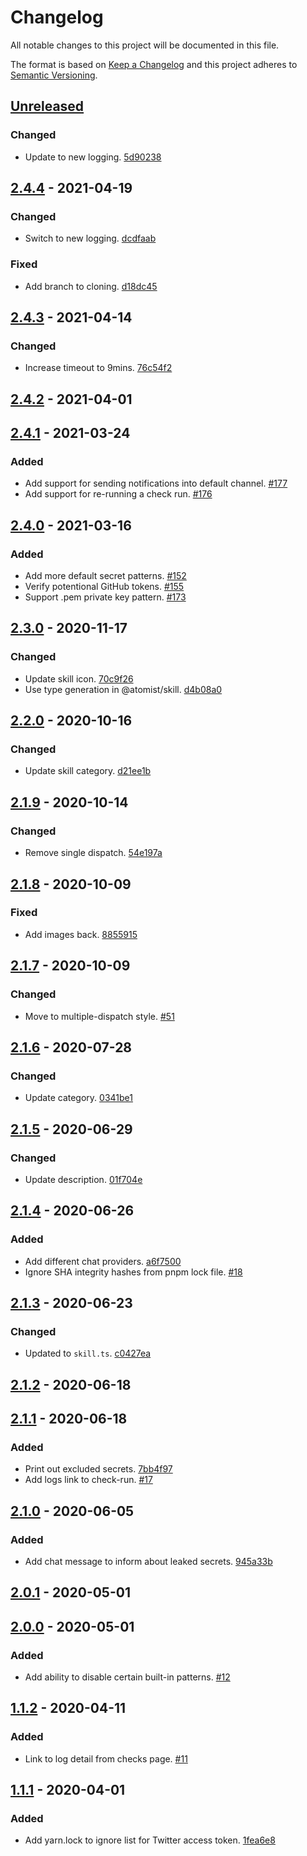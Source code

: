 # Changelog

All notable changes to this project will be documented in this file.

The format is based on [Keep a Changelog](http://keepachangelog.com/)
and this project adheres to [Semantic Versioning](http://semver.org/).

## [Unreleased](https://github.com/atomist-skills/github-secret-scanner-skill/compare/2.4.4...HEAD)

### Changed

-   Update to new logging. [5d90238](https://github.com/atomist-skills/github-secret-scanner-skill/commit/5d902384a40d6ac2f16cc509dddf748bc42646e0)

## [2.4.4](https://github.com/atomist-skills/github-secret-scanner-skill/compare/2.4.3...2.4.4) - 2021-04-19

### Changed

-   Switch to new logging. [dcdfaab](https://github.com/atomist-skills/github-secret-scanner-skill/commit/dcdfaaba10f6b8703b38926a689db6c679b15814)

### Fixed

-   Add branch to cloning. [d18dc45](https://github.com/atomist-skills/github-secret-scanner-skill/commit/d18dc45c4811152335797c3e2b21079af78620ff)

## [2.4.3](https://github.com/atomist-skills/github-secret-scanner-skill/compare/2.4.2...2.4.3) - 2021-04-14

### Changed

-   Increase timeout to 9mins. [76c54f2](https://github.com/atomist-skills/github-secret-scanner-skill/commit/76c54f2679d8ed44255fd85e137b429176681986)

## [2.4.2](https://github.com/atomist-skills/github-secret-scanner-skill/compare/2.4.1...2.4.2) - 2021-04-01

## [2.4.1](https://github.com/atomist-skills/github-secret-scanner-skill/compare/2.4.0...2.4.1) - 2021-03-24

### Added

-   Add support for sending notifications into default channel. [#177](https://github.com/atomist-skills/github-secret-scanner-skill/issues/177)
-   Add support for re-running a check run. [#176](https://github.com/atomist-skills/github-secret-scanner-skill/issues/176)

## [2.4.0](https://github.com/atomist-skills/github-secret-scanner-skill/compare/2.3.0...2.4.0) - 2021-03-16

### Added

-   Add more default secret patterns. [#152](https://github.com/atomist-skills/github-secret-scanner-skill/issues/152)
-   Verify potentional GitHub tokens. [#155](https://github.com/atomist-skills/github-secret-scanner-skill/issues/155)
-   Support .pem private key pattern. [#173](https://github.com/atomist-skills/github-secret-scanner-skill/issues/173)

## [2.3.0](https://github.com/atomist-skills/github-secret-scanner-skill/compare/2.2.0...2.3.0) - 2020-11-17

### Changed

-   Update skill icon. [70c9f26](https://github.com/atomist-skills/github-secret-scanner-skill/commit/70c9f2624f201bbf028a7a4ace733f1a1956acbb)
-   Use type generation in @atomist/skill. [d4b08a0](https://github.com/atomist-skills/github-secret-scanner-skill/commit/d4b08a0f17afdb61016fea734fb778c435c62423)

## [2.2.0](https://github.com/atomist-skills/github-secret-scanner-skill/compare/2.1.9...2.2.0) - 2020-10-16

### Changed

-   Update skill category. [d21ee1b](https://github.com/atomist-skills/github-secret-scanner-skill/commit/d21ee1bbfd4a54038ca98b6e7fdafa5604acae30)

## [2.1.9](https://github.com/atomist-skills/github-secret-scanner-skill/compare/2.1.8...2.1.9) - 2020-10-14

### Changed

-   Remove single dispatch. [54e197a](https://github.com/atomist-skills/github-secret-scanner-skill/commit/54e197a2ddb54722cdef329bd773a737ead89fb6)

## [2.1.8](https://github.com/atomist-skills/github-secret-scanner-skill/compare/2.1.7...2.1.8) - 2020-10-09

### Fixed

-   Add images back. [8855915](https://github.com/atomist-skills/github-secret-scanner-skill/commit/88559152a1b4839e3070931614420d58ee15384d)

## [2.1.7](https://github.com/atomist-skills/github-secret-scanner-skill/compare/2.1.6...2.1.7) - 2020-10-09

### Changed

-   Move to multiple-dispatch style. [#51](https://github.com/atomist-skills/github-secret-scanner-skill/issues/51)

## [2.1.6](https://github.com/atomist-skills/github-secret-scanner-skill/compare/2.1.5...2.1.6) - 2020-07-28

### Changed

-   Update category. [0341be1](https://github.com/atomist-skills/github-secret-scanner-skill/commit/0341be1d9938cb6608b0b97c01735edff77b365d)

## [2.1.5](https://github.com/atomist-skills/github-secret-scanner-skill/compare/2.1.4...2.1.5) - 2020-06-29

### Changed

-   Update description. [01f704e](https://github.com/atomist-skills/github-secret-scanner-skill/commit/01f704e8878a82dbf295ebdfbfcf47ebb3a9c129)

## [2.1.4](https://github.com/atomist-skills/github-secret-scanner-skill/compare/2.1.3...2.1.4) - 2020-06-26

### Added

-   Add different chat providers. [a6f7500](https://github.com/atomist-skills/github-secret-scanner-skill/commit/a6f7500f8dd9fa395dbe6d6ae73480fd65de1324)
-   Ignore SHA integrity hashes from pnpm lock file. [#18](https://github.com/atomist-skills/github-secret-scanner-skill/issues/18)

## [2.1.3](https://github.com/atomist-skills/github-secret-scanner-skill/compare/2.1.2...2.1.3) - 2020-06-23

### Changed

-   Updated to `skill.ts`. [c0427ea](https://github.com/atomist-skills/github-secret-scanner-skill/commit/c0427ea4fadcce712f3030e0223090037afdc65d)

## [2.1.2](https://github.com/atomist-skills/github-secret-scanner-skill/compare/2.1.1...2.1.2) - 2020-06-18

## [2.1.1](https://github.com/atomist-skills/github-secret-scanner-skill/compare/2.1.0...2.1.1) - 2020-06-18

### Added

-   Print out excluded secrets. [7bb4f97](https://github.com/atomist-skills/github-secret-scanner-skill/commit/7bb4f977e51386e626adf2b94c9e89de24d008bb)
-   Add logs link to check-run. [#17](https://github.com/atomist-skills/github-secret-scanner-skill/issues/17)

## [2.1.0](https://github.com/atomist-skills/github-secret-scanner-skill/compare/2.0.1...2.1.0) - 2020-06-05

### Added

-   Add chat message to inform about leaked secrets. [945a33b](https://github.com/atomist-skills/github-secret-scanner-skill/commit/945a33bb23dde7f1ee056e60fafefeb5d99b5bbb)

## [2.0.1](https://github.com/atomist-skills/github-secret-scanner-skill/compare/2.0.0...2.0.1) - 2020-05-01

## [2.0.0](https://github.com/atomist-skills/github-secret-scanner-skill/compare/1.1.2...2.0.0) - 2020-05-01

### Added

-   Add ability to disable certain built-in patterns. [#12](https://github.com/atomist-skills/github-secret-scanner-skill/issues/12)

## [1.1.2](https://github.com/atomist-skills/github-secret-scanner-skill/compare/1.1.1...1.1.2) - 2020-04-11

### Added

-   Link to log detail from checks page. [#11](https://github.com/atomist-skills/github-secret-scanner-skill/issues/11)

## [1.1.1](https://github.com/atomist-skills/github-secret-scanner-skill/tree/1.1.1) - 2020-04-01

### Added

-   Add yarn.lock to ignore list for Twitter access token. [1fea6e8](https://github.com/atomist-skills/github-secret-scanner-skill/commit/1fea6e85c7db134a6999ad6e2f21c1c35950b1ba)
